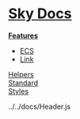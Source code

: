 <!--- This ECS was auto-generated using "npx sky readme build" --> 

# [Sky Docs](/README.md)

**[Features](../../features/Features.md)**   
* [ECS](../../features/ecs2/ECS.md)
* [Link](../../features/link/Link.md)
  
[Helpers](../../helpers/Helpers.md)   
[Standard](../../standard2/Standard.md)   
[Styles](../../styles/Styles.md)   

../../docs/Header.js